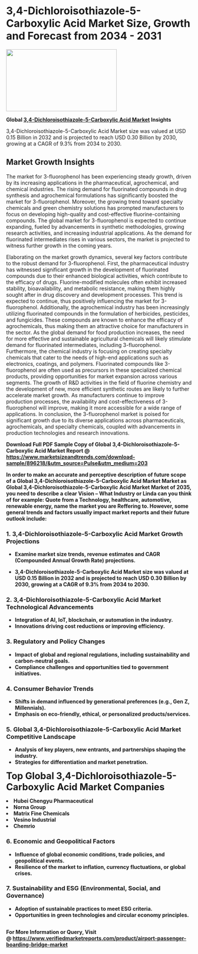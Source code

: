 <H1>3,4-Dichloroisothiazole-5-Carboxylic Acid Market Size, Growth and Forecast from 2034 - 2031</H1><img class="aligncenter size-medium wp-image-584254" src="https://thirdeyenews.in/wp-content/uploads/2034/09/Global-Market-Research-300x168.jpeg" alt="" width="300" height="168" /><p><strong>Global&nbsp;<a href="https://www.marketsizeandtrends.com/download-sample/896218/&amp;utm_source=Pulse&amp;utm_medium=203">3,4-Dichloroisothiazole-5-Carboxylic Acid Market</a> Insights</strong></p><p>3,4-Dichloroisothiazole-5-Carboxylic Acid Market size was valued at USD 0.15 Billion in 2032 and is projected to reach USD 0.30 Billion by 2030, growing at a CAGR of 9.3% from 2034 to 2030.</p><p><h2>Market Growth Insights</h2> <p>The market for 3-fluorophenol has been experiencing steady growth, driven by its increasing applications in the pharmaceutical, agrochemical, and chemical industries. The rising demand for fluorinated compounds in drug synthesis and agrochemical formulations has significantly boosted the market for 3-fluorophenol. Moreover, the growing trend toward specialty chemicals and green chemistry solutions has prompted manufacturers to focus on developing high-quality and cost-effective fluorine-containing compounds. The global market for 3-fluorophenol is expected to continue expanding, fueled by advancements in synthetic methodologies, growing research activities, and increasing industrial applications. As the demand for fluorinated intermediates rises in various sectors, the market is projected to witness further growth in the coming years.</p> <p><strong></strong></p> <p>Elaborating on the market growth dynamics, several key factors contribute to the robust demand for 3-fluorophenol. First, the pharmaceutical industry has witnessed significant growth in the development of fluorinated compounds due to their enhanced biological activities, which contribute to the efficacy of drugs. Fluorine-modified molecules often exhibit increased stability, bioavailability, and metabolic resistance, making them highly sought after in drug discovery and development processes. This trend is expected to continue, thus positively influencing the market for 3-fluorophenol. Additionally, the agrochemical industry has been increasingly utilizing fluorinated compounds in the formulation of herbicides, pesticides, and fungicides. These compounds are known to enhance the efficacy of agrochemicals, thus making them an attractive choice for manufacturers in the sector. As the global demand for food production increases, the need for more effective and sustainable agricultural chemicals will likely stimulate demand for fluorinated intermediates, including 3-fluorophenol. Furthermore, the chemical industry is focusing on creating specialty chemicals that cater to the needs of high-end applications such as electronics, coatings, and polymers. Fluorinated compounds like 3-fluorophenol are often used as precursors in these specialized chemical products, providing opportunities for market expansion across various segments. The growth of R&D activities in the field of fluorine chemistry and the development of new, more efficient synthetic routes are likely to further accelerate market growth. As manufacturers continue to improve production processes, the availability and cost-effectiveness of 3-fluorophenol will improve, making it more accessible for a wide range of applications. In conclusion, the 3-fluorophenol market is poised for significant growth due to its diverse applications across pharmaceuticals, agrochemicals, and specialty chemicals, coupled with advancements in production technologies and research innovations.</p> <p><strong></p><p><span class=""><strong>Download Full PDF Sample Copy of Global 3,4-Dichloroisothiazole-5-Carboxylic Acid Market Report</strong> @ <a href="https://www.marketsizeandtrends.com/download-sample/896218/&amp;utm_source=Pulse&amp;utm_medium=203" target="_blank">https://www.marketsizeandtrends.com/download-sample/896218/&amp;utm_source=Pulse&amp;utm_medium=203</a></span></p><p>In order to make an accurate and perceptive description of future scope of a Global&nbsp;3,4-Dichloroisothiazole-5-Carboxylic Acid Market Market as Global&nbsp;3,4-Dichloroisothiazole-5-Carboxylic Acid Market Market of 2035, you need to describe a clear Vision &ndash; What Industry or Linda can you think of for example: Quote from a Technology, healthcare, automotive, renewable energy, name the market you are Reffering to. However, some general trends and factors usually impact market reports and their future outlook include:</p><h3>1.&nbsp;<strong>3,4-Dichloroisothiazole-5-Carboxylic Acid Market Growth Projections</strong></h3><ul><li>Examine market size trends, revenue estimates and CAGR (Compounded Annual Growth Rate) projections.</li><li><p>3,4-Dichloroisothiazole-5-Carboxylic Acid Market size was valued at USD 0.15 Billion in 2032 and is projected to reach USD 0.30 Billion by 2030, growing at a CAGR of 9.3% from 2034 to 2030.</p></li></ul><h3>2.&nbsp;<strong>3,4-Dichloroisothiazole-5-Carboxylic Acid Market Technological Advancements</strong></h3><ul><li>Integration of AI, IoT, blockchain, or automation in the industry.</li><li>Innovations driving cost reductions or improving efficiency.</li></ul><h3>3.&nbsp;<strong>Regulatory and Policy Changes</strong></h3><ul><li>Impact of global and regional regulations, including sustainability and carbon-neutral goals.</li><li>Compliance challenges and opportunities tied to government initiatives.</li></ul><h3>4.&nbsp;<strong>Consumer Behavior Trends</strong></h3><ul><li>Shifts in demand influenced by generational preferences (e.g., Gen Z, Millennials).</li><li>Emphasis on eco-friendly, ethical, or personalized products/services.</li></ul><h3>5.&nbsp;<strong>Global 3,4-Dichloroisothiazole-5-Carboxylic Acid Market Competitive Landscape</strong></h3><ul><li>Analysis of key players, new entrants, and partnerships shaping the industry.</li><li>Strategies for differentiation and market penetration.</li></ul><p data-pm-slice="1 1 []"><span style="color: inherit; font-family: inherit; font-size: 25px;">Top Global 3,4-Dichloroisothiazole-5-Carboxylic Acid Market Companies</span></p><div class="" data-test-id=""><p><li>Hubei Chengyu Pharmaceutical</li><li> Norna Group</li><li> Matrix Fine Chemicals</li><li> Vesino Industrial</li><li> Chemrio</li></p></div><h3>6.&nbsp;<strong>Economic and Geopolitical Factors</strong></h3><ul><li>Influence of global economic conditions, trade policies, and geopolitical events.</li><li>Resilience of the market to inflation, currency fluctuations, or global crises.</li></ul><h3>7.&nbsp;<strong>Sustainability and ESG (Environmental, Social, and Governance)</strong></h3><ul><li>Adoption of sustainable practices to meet ESG criteria.</li><li>Opportunities in green technologies and circular economy principles.</li></ul><h2><strong style="font-size: 14px;">For More Information or Query, Visit @&nbsp;</strong><a style="background-color: #ffffff; font-size: 14px;" href="https://www.marketsizeandtrends.com/report/34-dichloroisothiazole-5-carboxylic-acid-market/" target="_blank">https://www.verifiedmarketreports.com/product/airport-passenger-boarding-bridge-market</a></h2>
